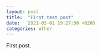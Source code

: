 ```yaml
---
layout: post
title:  "First test post"
date:   2021-05-01 19:27:50 +0200
categories: other
---
```


First post.